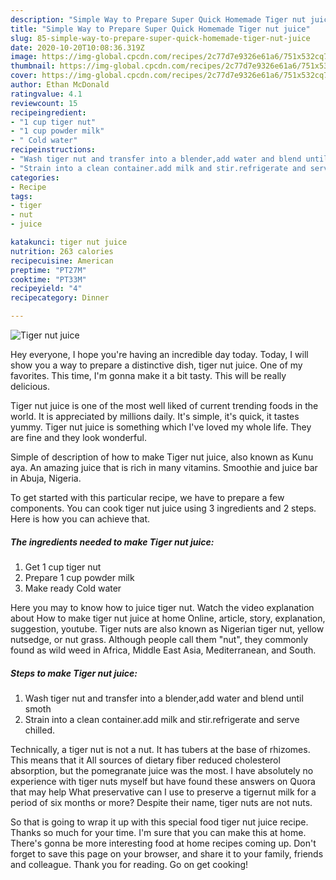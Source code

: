 ```yaml
---
description: "Simple Way to Prepare Super Quick Homemade Tiger nut juice"
title: "Simple Way to Prepare Super Quick Homemade Tiger nut juice"
slug: 85-simple-way-to-prepare-super-quick-homemade-tiger-nut-juice
date: 2020-10-20T10:08:36.319Z
image: https://img-global.cpcdn.com/recipes/2c77d7e9326e61a6/751x532cq70/tiger-nut-juice-recipe-main-photo.jpg
thumbnail: https://img-global.cpcdn.com/recipes/2c77d7e9326e61a6/751x532cq70/tiger-nut-juice-recipe-main-photo.jpg
cover: https://img-global.cpcdn.com/recipes/2c77d7e9326e61a6/751x532cq70/tiger-nut-juice-recipe-main-photo.jpg
author: Ethan McDonald
ratingvalue: 4.1
reviewcount: 15
recipeingredient:
- "1 cup tiger nut"
- "1 cup powder milk"
- " Cold water"
recipeinstructions:
- "Wash tiger nut and transfer into a blender,add water and blend until smoth"
- "Strain into a clean container.add milk and stir.refrigerate and serve chilled."
categories:
- Recipe
tags:
- tiger
- nut
- juice

katakunci: tiger nut juice 
nutrition: 263 calories
recipecuisine: American
preptime: "PT27M"
cooktime: "PT33M"
recipeyield: "4"
recipecategory: Dinner

---
```



![Tiger nut juice](https://img-global.cpcdn.com/recipes/2c77d7e9326e61a6/751x532cq70/tiger-nut-juice-recipe-main-photo.jpg)

Hey everyone, I hope you're having an incredible day today. Today, I will show you a way to prepare a distinctive dish, tiger nut juice. One of my favorites. This time, I'm gonna make it a bit tasty. This will be really delicious.

Tiger nut juice is one of the most well liked of current trending foods in the world. It is appreciated by millions daily. It's simple, it's quick, it tastes yummy. Tiger nut juice is something which I've loved my whole life. They are fine and they look wonderful.

Simple of description of how to make Tiger nut juice, also known as Kunu aya. An amazing juice that is rich in many vitamins. Smoothie and juice bar in Abuja, Nigeria.


To get started with this particular recipe, we have to prepare a few components. You can cook tiger nut juice using 3 ingredients and 2 steps. Here is how you can achieve that.

<!--inarticleads1-->

##### The ingredients needed to make Tiger nut juice:

1. Get 1 cup tiger nut
1. Prepare 1 cup powder milk
1. Make ready  Cold water


Here you may to know how to juice tiger nut. Watch the video explanation about How to make tiger nut juice at home Online, article, story, explanation, suggestion, youtube. Tiger nuts are also known as Nigerian tiger nut, yellow nutsedge, or nut grass. Although people call them &#34;nut&#34;, they commonly found as wild weed in Africa, Middle East Asia, Mediterranean, and South. 

<!--inarticleads2-->

##### Steps to make Tiger nut juice:

1. Wash tiger nut and transfer into a blender,add water and blend until smoth
1. Strain into a clean container.add milk and stir.refrigerate and serve chilled.


Technically, a tiger nut is not a nut. It has tubers at the base of rhizomes. This means that it All sources of dietary fiber reduced cholesterol absorption, but the pomegranate juice was the most. I have absolutely no experience with tiger nuts myself but have found these answers on Quora that may help What preservative can I use to preserve a tigernut milk for a period of six months or more? Despite their name, tiger nuts are not nuts. 

So that is going to wrap it up with this special food tiger nut juice recipe. Thanks so much for your time. I'm sure that you can make this at home. There's gonna be more interesting food at home recipes coming up. Don't forget to save this page on your browser, and share it to your family, friends and colleague. Thank you for reading. Go on get cooking!
